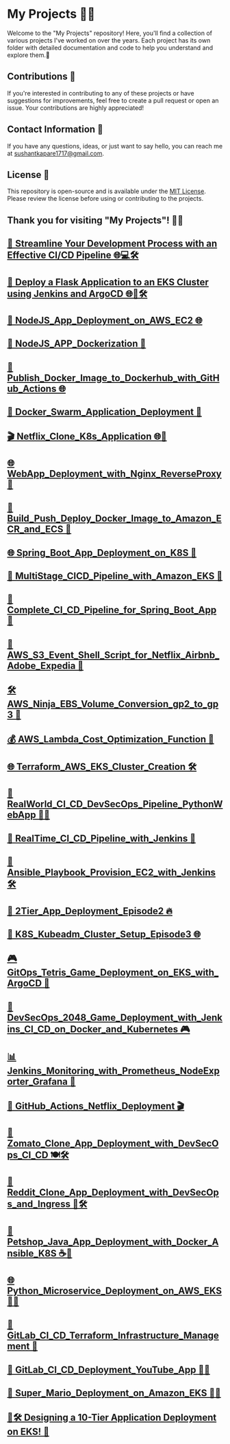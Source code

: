 # My Projects 👩‍💻

Welcome to the "My Projects" repository! Here, you'll find a collection of various projects I've worked on over the years. Each project has its own folder with detailed documentation and code to help you understand and explore them.🚀

## Contributions 🤝

If you're interested in contributing to any of these projects or have suggestions for improvements, feel free to create a pull request or open an issue. Your contributions are highly appreciated!

## Contact Information 📧

If you have any questions, ideas, or just want to say hello, you can reach me at [sushantkapare1717@gmail.com](mailto:your.email@example.co).

## License 📝

This repository is open-source and is available under the [MIT License](LICENSE). Please review the license before using or contributing to the projects.

Thank you for visiting "My Projects"! 🙌🏼
---
[🚀 Streamline Your Development Process with an Effective CI/CD Pipeline 🌐💻🛠️](https://medium.com/@sushantkapare1717/streamline-your-development-process-with-an-effective-ci-cd-pipeline-61d0582335f2)
---
[🚀 Deploy a Flask Application to an EKS Cluster using Jenkins and ArgoCD 🌐🚢🛠️](https://medium.com/@sushantkapare1717/deploy-a-flask-application-to-a-eks-cluster-using-jenkins-and-argocd-fa6386dbe916)
---
[🚀 NodeJS_App_Deployment_on_AWS_EC2 🌐](https://medium.com/@sushantkapare1717/deploying-nodejs-app-on-aws-ec2-instance-942e360e8430)
---
[🐳 NodeJS_APP_Dockerization 🚀](https://medium.com/@sushantkapare1717/containerizing-the-node-js-app-using-docker-ed0b3a29f8dd)
---
[🚢 Publish_Docker_Image_to_Dockerhub_with_GitHub_Actions 🌐](https://medium.com/@sushantkapare1717/how-to-publish-docker-image-to-dockerhub-using-github-actions-3e4b46cd1ed2)
---
[🐳 Docker_Swarm_Application_Deployment 🚀](https://medium.com/@sushantkapare1717/deploying-application-using-docker-swarm-5b761a61aa48)
---
[🎬 Netflix_Clone_K8s_Application 🌐🚀](https://medium.com/@sushantkapare1717/netflix-clone-application-via-k8s-311acff7d1fe)
---
[🌐 WebApp_Deployment_with_Nginx_ReverseProxy 🚀](https://medium.com/@sushantkapare1717/deploying-a-web-application-using-nginx-server-and-reverse-proxy-244f65ae9ff)
---
[🚀 Build_Push_Deploy_Docker_Image_to_Amazon_ECR_and_ECS 🐳](https://medium.com/@sushantkapare1717/build-and-push-a-docker-image-to-amazon-ecr-and-then-deploy-it-to-an-ecs-cluster-6ad16f545c22)
---
[🌐 Spring_Boot_App_Deployment_on_K8S 🚀](https://medium.com/@sushantkapare1717/deploying-spring-boot-application-on-k8s-d178f75d27fe)
---
[🔄 MultiStage_CICD_Pipeline_with_Amazon_EKS 🚀](https://medium.com/@sushantkapare1717/deploy-multi-stage-cicd-pipeline-with-amazon-eks-dc41c8017cbd)
---
[🚀 Complete_CI_CD_Pipeline_for_Spring_Boot_App 🔄](https://medium.com/@sushantkapare1717/complete-ci-cd-pipeline-spring-boot-application-a7500f176f1f)
---
[📁 AWS_S3_Event_Shell_Script_for_Netflix_Airbnb_Adobe_Expedia 🚀](https://medium.com/@sushantkapare1717/aws-s3-event-triggering-shell-script-used-by-netflix-airbnb-adobe-expedia-and-others-b9d14c02c7c7)
---
[🛠️ AWS_Ninja_EBS_Volume_Conversion_gp2_to_gp3 🚀](https://medium.com/@sushantkapare1717/aws-ninja-convert-ebs-volume-from-gp2-to-gp3-7bc85da48e84)
---
[💰 AWS_Lambda_Cost_Optimization_Function 🚀](https://medium.com/@sushantkapare1717/cost-optimization-through-aws-lambda-function-2d6db80d892)
---
[🌐 Terraform_AWS_EKS_Cluster_Creation 🛠️](https://medium.com/@sushantkapare1717/creating-aws-eks-cluster-using-terraform-b1a88d35829e)
---
[🚀 RealWorld_CI_CD_DevSecOps_Pipeline_PythonWebApp 🐍🌐](https://medium.com/@sushantkapare1717/real-world-ci-cd-devsecops-pipeline-for-deployment-of-python-web-app-511ecc25dbec)
---
[🚀 RealTime_CI_CD_Pipeline_with_Jenkins 🔄](https://medium.com/@sushantkapare1717/real-time-ci-cd-pipeline-from-scratch-with-jenkins-883eb6e87e2)
---
[🚀 Ansible_Playbook_Provision_EC2_with_Jenkins 🛠️](https://medium.com/@sushantkapare1717/ansible-playbook-to-provision-ec2-in-aws-using-jenkins-2136400493c9)
---
[🚀 2Tier_App_Deployment_Episode2 🔥](https://medium.com/@sushantkapare1717/2-tier-application-deployment-episode-2-f9e3cba16be8)
---
[🚀 K8S_Kubeadm_Cluster_Setup_Episode3 🌐](https://medium.com/@sushantkapare1717/episode-3-setup-k8s-kubeadm-cluster-938a331e183a)
---
[🎮 GitOps_Tetris_Game_Deployment_on_EKS_with_ArgoCD 🚀](https://medium.com/@sushantkapare1717/gitops-deploying-tetris-game-on-eks-using-argocd-f7148f1197d0)
---
[🚀 DevSecOps_2048_Game_Deployment_with_Jenkins_CI_CD_on_Docker_and_Kubernetes 🎮](https://medium.com/@sushantkapare1717/devsecops-deploying-the-2048-game-on-docker-and-kubernetes-with-jenkins-ci-cd-0a8c4c0efe48)
---
[📊 Jenkins_Monitoring_with_Prometheus_NodeExporter_Grafana 🚀](https://medium.com/@sushantkapare1717/how-to-monitor-jenkins-using-prometheus-node-exporter-and-grafana-e0f3fbdaa9db)
---
[🚀 GitHub_Actions_Netflix_Deployment 🎬](https://medium.com/@sushantkapare1717/github-actions-netflix-deployment-40def7935ec2)
---
[🚀 Zomato_Clone_App_Deployment_with_DevSecOps_CI_CD 🍽️🛠️](https://medium.com/@sushantkapare1717/deploying-zomato-clone-app-with-devsecops-ci-cd-f9fe4fbd80d3)
---
[🚀 Reddit_Clone_App_Deployment_with_DevSecOps_and_Ingress 📱🛠️](https://medium.com/@sushantkapare1717/deploying-zomato-clone-app-with-devsecops-ci-cd-f9fe4fbd80d3)
---
[🚀 Petshop_Java_App_Deployment_with_Docker_Ansible_K8S ☕🐍](https://medium.com/@sushantkapare1717/deploying-a-petshop-java-based-application-using-docker-ansible-k8s-837f706cd3d2)
---
[🌐 Python_Microservice_Deployment_on_AWS_EKS 🚀🐍](https://medium.com/@sushantkapare1717/deploying-a-python-based-microservice-application-on-aws-eks-d17d577464bf)
---
[🔄 GitLab_CI_CD_Terraform_Infrastructure_Management 🚀](https://medium.com/@sushantkapare1717/streamline-your-infrastructure-management-with-gitlab-ci-cd-for-terraform-f5be8f323b3c)
---
[🚀 GitLab_CI_CD_Deployment_YouTube_App 🎥🌐](https://medium.com/@sushantkapare1717/gitlab-ci-cd-deployment-youtube-app-15c5db619fcf)
---
[🚀 Super_Mario_Deployment_on_Amazon_EKS 🍄🌐](https://medium.com/@sushantkapare1717/deploying-super-mario-on-amazon-eks-82ac4784a76b)
---
[🚀🛠️ Designing a 10-Tier Application Deployment on EKS! 🤖](https://medium.com/@sushantkapare1717/%EF%B8%8F-designing-a-10-tier-application-deployment-on-eks-5820bb4c80a4)
---
